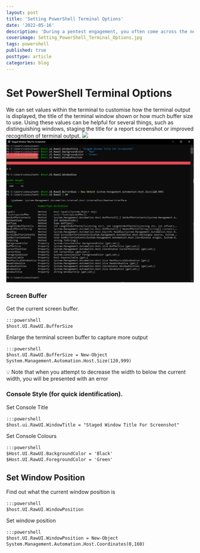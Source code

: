```yaml
---
layout: post
title: 'Setting PowerShell Terminal Options'
date: '2022-05-16'
description: 'During a pentest engagement, you often come across the need for a screenshot for the report. Using the `$host.UI` parameter inside our PowerShell terminal we can do things like set the window title, change the foreground and background colours along with adjusting the size and position. This article looks at how setting values within the `$host.UI` variable can customise our PowerShell terminal.'
coverimage: Setting_PowerShell_Terminal_Options.jpg
tags: powershell
published: true
posttype: article
categories: blog
---
```


# Set PowerShell Terminal Options

We can set values within the terminal to customise how the terminal output is displayed, the title of the terminal window shown or how much buffer size to use. Using these values can be helpful for several things, such as distinguishing windows, staging the title for a report screenshot or improved recognition of terminal output. 
<img src="/static/4c64758d-9b0a-46d7-99f2-0c355aeb20b4.png">
![Terminal Displaying Styling](4c64758d-9b0a-46d7-99f2-0c355aeb20b4.png)

### Screen Buffer

Get the current screen buffer.

```
:::powershell
$host.UI.RawUI.BufferSize
```

Enlarge the terminal screen buffer to capture more output

```
:::powershell
$host.UI.RawUI.BufferSize = New-Object System.Management.Automation.Host.Size(120,999)
```

<aside>
💡 Note that when you attempt to decrease the width to below the current width, you will be presented with an error
</aside>

### Console Style (for quick identification).

Set Console Title

```
:::powershell
$host.ui.RawUI.WindowTitle = "Staged Window Title For Screenshot"
```

Set Console Colours

```
:::powershell
$Host.UI.RawUI.BackgroundColor = 'Black'
$Host.UI.RawUI.ForegroundColor = 'Green'
```

## Set Window Position

Find out what the current window position is

```
:::powershell
$host.UI.RawUI.WindowPosition
```

Set window position

```
:::powershell
$host.UI.RawUI.WindowPosition = New-Object System.Management.Automation.Host.Coordinates(0,160)
```